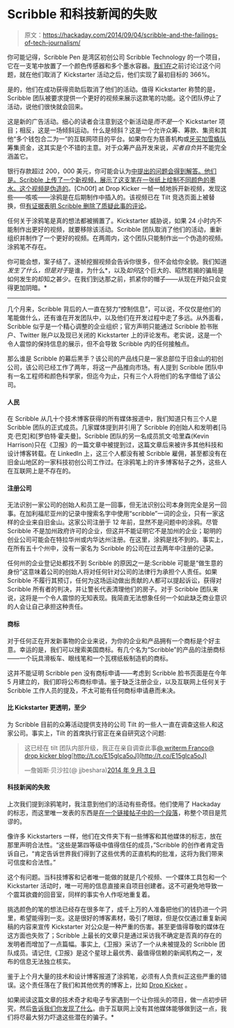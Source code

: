 # Scribble 和科技新闻的失败

> 原文：<https://hackaday.com/2014/09/04/scribble-and-the-failings-of-tech-journalism/>

你可能记得，Scribble Pen 是湾区初创公司 Scribble Technology 的一个项目，它在一支笔中放置了一个颜色传感器和多个墨水容器。[我们在](http://hackaday.com/2014/08/14/scribble-wait-kickstarter-is-vetting-projects-now/)之前讨论过这个问题，就在他们取消了 Kickstarter 活动之后，他们实现了最初目标的 366%。

是的，他们在成功获得资助后取消了他们的活动。值得 Kickstarter 称赞的是，Scribble 团队被要求提供一个更好的视频来展示这款笔的功能。这个团队停止了活动，说他们很快就会回来。

这是新的广告活动。细心的读者会注意到这个新活动是*而不是*一个 Kickstarter 项目；相反，这是一场倾斜运动。什么是倾斜？这是一个允许众筹、筹款、集资和其他“多个钱包合二为一”的互联网项目的平台。如果你在为慈善机构或[牙买加雪橇队](https://www.tilt.com/campaigns/help-the-jamaican-bobsled-team-get-to-sochi)筹集资金，这其实是个不错的主意。对于众筹产品开发来说，*买者自负*并不能完全涵盖它。

银行存款超过 200，000 美元，你可能会认为[中提出的问题会得到解答。他们是。Scribble 上传了一个新视频，展示了这支笔在一张纸上绘制不同颜色的墨水。](https://www.kickstarter.com/projects/230659454/scribble-a-revolutionary-pen-that-draws-in-any-col/comments)[这个视频是伪造的](http://drop-kicker.com/2014/08/scribble-pen-video-more-deceiving-than-originally-thought/)。[Ch00f] at Drop Kicker 一帧一帧地拆开新视频，发现这些——咳咳——涂鸦是在后期制作中插入的。该视频已在 Tilt 竞选页面上被替换，但[有证据表明 Scribble 删除了质疑此事的评论](http://imgur.com/a/Salxv)。

任何关于涂鸦笔是真的想法都被搁置了。Kickstarter 威胁说，如果 24 小时内不能制作出更好的视频，就要移除该活动。Scribble 团队取消了他们的活动，重新组织并制作了一个更好的视频。在两周内，这个团队只能制作出一个伪造的视频。涂鸦笔不存在。

你可能会想，案子结了。逐帧挖掘视频会告诉你很多，但不会给你全貌。我们知道*发生了什么，但是对于*是谁，为什么*，以及*如何*这个巨大的、昭然若揭的骗局是如何发生的却知之甚少。在我们到达那之前，抓紧你的帽子——从现在开始只会变得更加阴暗。*

 ** * *

几个月来，Scribble 背后的人一直在努力“控制信息”，可以说，不仅仅是他们的笔能做什么，还有谁在开发团队中，以及他们在开发过程中走了多远。从外面看，Scribble 似乎是一个精心调整的企业组织；官方声明只能通过 Scribble 脸书账户、Twitter 账户以及现已关闭的 Kickstarter 上的评论发布。老实说，这是一个令人震惊的保持信息的展示，但不会导致 Scribble 内的任何接触点。

那么谁是 Scribble 的幕后黑手？该公司的产品线只是一家总部位于旧金山的初创公司，该公司已经工作了两年，将这一产品推向市场。有人提到 Scribble 团队中有一名工程师和颜色科学家，但迄今为止，只有三个人将他们的名字借给了该公司。

#### **人民**

在 Scribble 从几十个技术博客获得的所有媒体报道中，我们知道只有三个人是 Scribble 团队的正式成员。几家媒体提到并引用了 Scribble 的创始人和发明者[马克·巴克]和[罗伯特·霍夫曼]。Scribble 团队的另一名成员凯文·哈里森(Kevin Harrison)只在《卫报》的一篇文章中被提到过，这篇文章后来被许多其他科技和设计博客转载。在 LinkedIn 上，这三个人都没有被 Scribble 雇佣，甚至都没有在旧金山地区的一家科技初创公司工作过。在涂鸦笔上的许多博客帖子之外，这些人在互联网上是不存在的。

#### **注册公司**

无法识别一家公司的创始人和员工是一回事，但无法识别公司本身则完全是另一回事。在加利福尼亚州的记录中搜索名字中使用“scribble”一词的企业，只有一家这样的企业来自旧金山。这家公司注册于 12 年前，显然不是问题中的涂鸦。尽管 Scribble 不是加州政府许可的企业，但这并不能证明它不是加州的企业；聪明的创业公司可能会在特拉华州或内华达州注册。在这里，涂鸦是找不到的。事实上，在所有五十个州中，没有一家名为 Scribble 的公司在过去两年中注册的记录。

任何州的企业登记处都找不到 Scribble 的原因之一是:Scribble 可能是“做生意的身份”这意味着公司的创始人将对任何针对公司的法律行为承担个人责任。如果 Scribble 不履行其预订，任何为这场运动做出贡献的人都可以提起诉讼，获得对 Scribble 所有者的判决，并让警长代表清理他们的房子。对于 Scribble 团队来说，这将是一个令人震惊的无知表现。我简直无法想象任何一个如此缺乏商业意识的人会让自己承担这种责任。

#### **商标**

对于任何正在开发新事物的企业来说，为你的企业和产品拥有一个商标是个好主意。幸运的是，我们可以搜索美国商标。有几个名为“Scribble”的产品的注册商标——一个玩具滑板车、眼线笔和一个瓦楞纸板制造机的商标。

这并不能证明 Scribble pen 没有商标申请——考虑到 Scribble 脸书页面是在今年 5 月建立的，我们即将公布商标申请。鉴于缺乏注册企业，以及互联网上任何关于 Scribble 工作人员的提及，不太可能有任何商标申请悬而未决。

#### **比 Kickstarter 更透明，至少**

为 Scribble 目前的众筹活动提供支持的公司 Tilt 的一些人一直在调查这些人和这家公司。事实上，Tilt 的首席执行官正在亲自研究这个问题:

> 这已经在 tilt 团队内部升级，我正在亲自调查此事[@ writerm Franco](https://twitter.com/writermfranco)[@ drop kicker blog](https://twitter.com/DropKickerBlog)[http://t.co/E15glca5oJ](http://t.co/E15glca5oJ)
> 
> —詹姆斯·贝沙拉(@ jjbeshara)[2014 年 9 月 3 日](https://twitter.com/jjbeshara/status/507025228547903488)

#### 科技新闻的失败

上次我们提到涂鸦笔时，我注意到他们的活动有些奇怪。他们使用了 Hackaday 的标志，而这里唯一发表的东西是[在一个链接帖子中的一个段落](https://hackaday.com/2014/06/08/hackaday-links-june-8-2014/)，称整个项目是荒谬的。

像许多 Kickstarters 一样，他们在文件夹下有一些博客和其他媒体的标志，放在那里声明合法性。“这些是第四等级中值得信任的成员，”Scribble 的创作者肯定告诉自己，“肯定告诉世界我们得到了这些优秀的正直机构的批准，这将为我们带来可信度和合法性。”

这个有问题。当科技博客和记者唯一能做的就是几个视频、一个媒体工具包和一个 Kickstarter 活动时，唯一可用的信息直接来自项目创建者。这不可避免地导致一个震耳欲聋的回音室，同样的事实令人作呕地重复着。

挑选颜色的笔的想法已经存在很多年了，成千上万的人准备把他们的钱扔进一个洞里，希望能得到一支。这是很好的博客素材，吸引了眼球，但是仅仅通过重复新闻稿的内容来宣传 Kickstarter 对公众是一种严重的伤害。甚至更值得尊敬的媒体在这方面也失败了；Scribble 上最长的文章只是通过采访我不确定是否真的存在的发明者而增加了一点篇幅。事实上,《卫报》采访了一个从未被提及的 Scribble 团队成员。请记住,《卫报》是这个星球上最优秀、最值得信赖的新闻机构之一，发布的信息无法独立核实。

鉴于上个月大量的技术和设计博客报道了涂鸦笔，必须有人负责纠正这些严重的错误。这个责任落在了我们和其他优秀的博客上，比如 [Drop Kicker](http://drop-kicker.com/) 。

如果阅读这篇文章的技术奇才和电子专家遇到一个让你摇头的项目，做一点初步研究，然后[告诉我们你发现了什么](http://hackaday.com/contact-hack-a-day/)。由于互联网上没有其他媒体能够做到这一点，我们将尽最大努力吓退这些潜在的骗子。*